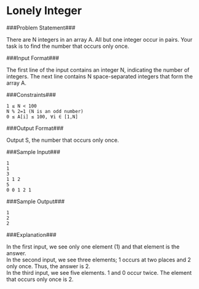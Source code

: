 Lonely Integer
===================

###Problem Statement###

There are N integers in an array A. All but one integer occur in pairs. Your task is to find the number that occurs only once.

###Input Format###

The first line of the input contains an integer N, indicating the number of integers. The next line contains N space-separated integers that form the array A.

###Constraints###

```
1 ≤ N < 100 
N % 2=1 (N is an odd number) 
0 ≤ A[i] ≤ 100, ∀i ∈ [1,N]
```

###Output Format###

Output S, the number that occurs only once.

###Sample Input###

```
1
1
3
1 1 2
5
0 0 1 2 1
```

###Sample Output###

```
1
2
2
```

###Explanation###

In the first input, we see only one element (1) and that element is the answer.  
In the second input, we see three elements; 1 occurs at two places and 2 only once. Thus, the answer is 2.  
In the third input, we see five elements. 1 and 0 occur twice. The element that occurs only once is 2.  